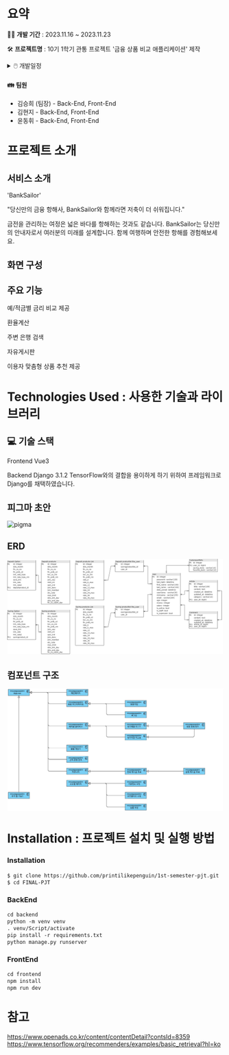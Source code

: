 # 요약

👩‍💻 <b>개발 기간</b> : 2023.11.16 ~ 2023.11.23

🛠️ <b>프로젝트명</b> : 10기 1학기 관통 프로젝트 '금융 상품 비교 애플리케이션' 제작

<details>
<summary>🖱️ 개발일정</summary>
11월 13일

- 팀명, 서비스명, 대표색상, 추천알고리즘 구상
- 필요 API 키 발급(금융감독원, 한국수출입은행, 카카오맵)

11월 14일

- 서비스명 'banksailor' 확정
- 대표 색상 위주로 피그마 작성

11월 15일

- 컴포넌트, view 구조 구상

11월 16일

- 금융비교, 환율, 카카오맵, 게시판 별로 역할 분담
- 17일까지 백엔드 완성 목표

11월 17일

- 금융 비교: 윤동휘
- 환율, 카카오맵: 김승희
- 게시판: 김현지

11월 18일~19일 주말

- 유저모델
- 프로필 페이지
- 앱 로고 제작

11월 20일

- 알고리즘 완성 및 추가 페이지 생성

11월 21일

- CSS 및 잔에러들 정리

</details>

#### 👪 팀원

- 김승희 (팀장) - Back-End, Front-End
- 김현지 - Back-End, Front-End
- 윤동휘 - Back-End, Front-End

# 프로젝트 소개

## 서비스 소개

'BankSailor'

"당신만의 금융 항해사, BankSailor와 함께라면 저축이 더 쉬워집니다."

금전을 관리하는 여정은 넓은 바다를 항해하는 것과도 같습니다. BankSailor는 당신만의 안내자로서 여러분의 미래를 설계합니다. 함께 여행하며 안전한 항해를 경험해보세요.

## 화면 구성

## 주요 기능

예/적금별 금리 비교 제공

환율계산

주변 은행 검색

자유게시판

이용자 맞춤형 상품 추천 제공

# Technologies Used : 사용한 기술과 라이브러리

## 💻 기술 스택

Frontend
Vue3

Backend
Django 3.1.2
TensorFlow와의 결합을 용이하게 하기 위하여 프레임워크로 Django를 채택하였습니다.

## 피그마 초안

![pigma](./image/pigma.png)

## ERD

![erd](./image/erd.png)

## 컴포넌트 구조

![components](./image/components.png)

# Installation : 프로젝트 설치 및 실행 방법

### Installation
```
$ git clone https://github.com/printilikepenguin/1st-semester-pjt.git
$ cd FINAL-PJT
```

### BackEnd
```
cd backend
python -m venv venv
. venv/Script/activate
pip install -r requirements.txt
python manage.py runserver
```

### FrontEnd
```
cd frontend
npm install
npm run dev
```

# 참고

https://www.openads.co.kr/content/contentDetail?contsId=8359
https://www.tensorflow.org/recommenders/examples/basic_retrieval?hl=ko
